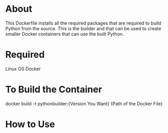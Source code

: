 # About

This Dockerfile installs all the required packages that are required to build Python from the source. This is the builder and that can be used to create smaller Docker containers that can use the built Python.

# Required

Linux OS
Docker

# To Build the Container

docker build -t pythonbuilder:{Version You Want} {Path of the Docker File}

# How to Use


